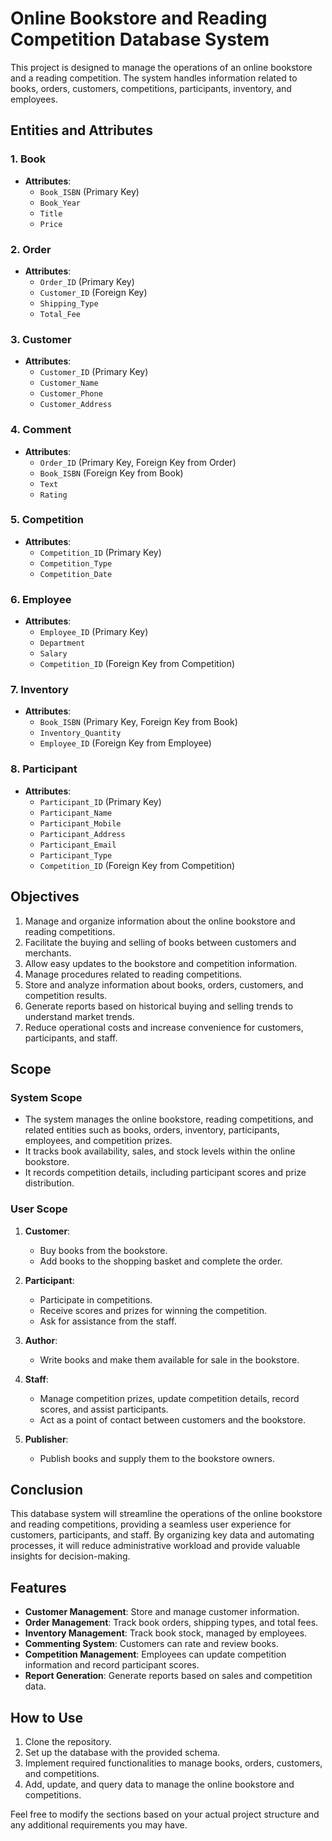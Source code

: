 # Online Bookstore and Reading Competition Database System

This project is designed to manage the operations of an online bookstore and a reading competition. The system handles information related to books, orders, customers, competitions, participants, inventory, and employees.

## Entities and Attributes

### 1. **Book**
- **Attributes**:
  - `Book_ISBN` (Primary Key)
  - `Book_Year`
  - `Title`
  - `Price`

### 2. **Order**
- **Attributes**:
  - `Order_ID` (Primary Key)
  - `Customer_ID` (Foreign Key)
  - `Shipping_Type`
  - `Total_Fee`

### 3. **Customer**
- **Attributes**:
  - `Customer_ID` (Primary Key)
  - `Customer_Name`
  - `Customer_Phone`
  - `Customer_Address`

### 4. **Comment**
- **Attributes**:
  - `Order_ID` (Primary Key, Foreign Key from Order)
  - `Book_ISBN` (Foreign Key from Book)
  - `Text`
  - `Rating`

### 5. **Competition**
- **Attributes**:
  - `Competition_ID` (Primary Key)
  - `Competition_Type`
  - `Competition_Date`

### 6. **Employee**
- **Attributes**:
  - `Employee_ID` (Primary Key)
  - `Department`
  - `Salary`
  - `Competition_ID` (Foreign Key from Competition)

### 7. **Inventory**
- **Attributes**:
  - `Book_ISBN` (Primary Key, Foreign Key from Book)
  - `Inventory_Quantity`
  - `Employee_ID` (Foreign Key from Employee)

### 8. **Participant**
- **Attributes**:
  - `Participant_ID` (Primary Key)
  - `Participant_Name`
  - `Participant_Mobile`
  - `Participant_Address`
  - `Participant_Email`
  - `Participant_Type`
  - `Competition_ID` (Foreign Key from Competition)

## Objectives

1. Manage and organize information about the online bookstore and reading competitions.
2. Facilitate the buying and selling of books between customers and merchants.
3. Allow easy updates to the bookstore and competition information.
4. Manage procedures related to reading competitions.
5. Store and analyze information about books, orders, customers, and competition results.
6. Generate reports based on historical buying and selling trends to understand market trends.
7. Reduce operational costs and increase convenience for customers, participants, and staff.

## Scope

### System Scope
- The system manages the online bookstore, reading competitions, and related entities such as books, orders, inventory, participants, employees, and competition prizes.
- It tracks book availability, sales, and stock levels within the online bookstore.
- It records competition details, including participant scores and prize distribution.

### User Scope

1. **Customer**:
   - Buy books from the bookstore.
   - Add books to the shopping basket and complete the order.
   
2. **Participant**:
   - Participate in competitions.
   - Receive scores and prizes for winning the competition.
   - Ask for assistance from the staff.

3. **Author**:
   - Write books and make them available for sale in the bookstore.
   
4. **Staff**:
   - Manage competition prizes, update competition details, record scores, and assist participants.
   - Act as a point of contact between customers and the bookstore.

5. **Publisher**:
   - Publish books and supply them to the bookstore owners.

## Conclusion
This database system will streamline the operations of the online bookstore and reading competitions, providing a seamless user experience for customers, participants, and staff. By organizing key data and automating processes, it will reduce administrative workload and provide valuable insights for decision-making.

## Features

- **Customer Management**: Store and manage customer information.
- **Order Management**: Track book orders, shipping types, and total fees.
- **Inventory Management**: Track book stock, managed by employees.
- **Commenting System**: Customers can rate and review books.
- **Competition Management**: Employees can update competition information and record participant scores.
- **Report Generation**: Generate reports based on sales and competition data.

## How to Use

1. Clone the repository.
2. Set up the database with the provided schema.
3. Implement required functionalities to manage books, orders, customers, and competitions.
4. Add, update, and query data to manage the online bookstore and competitions.

Feel free to modify the sections based on your actual project structure and any additional requirements you may have.
